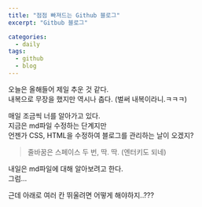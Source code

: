 ```yaml
---
title: "점점 빠져드는 Github 블로그"
excerpt: "Gitbub 블로그"

categories:
  - daily
tags:
  - github
  - blog
---
```


오늘은 올해들어 제일 추운 것 같다.  
내복으로 무장을 했지만 역시나 춥다. (벌써 내복이라니.ㅋㅋㅋ)  

매일 조금씩 너를 알아가고 있다.  
지금은 md파일 수정하는 단계지만  
언젠가 CSS, HTML을 수정하여 블로그를 관리하는 날이 오겠지?  
> 줄바꿈은 스페이스 두 번, 딱. 딱. (엔터키도 되네)

내일은 md파일에 대해 알아보려고 한다.  
그럼...

근데 아래로 여러 칸 뛰울려면 어떻게 해야하지..???
